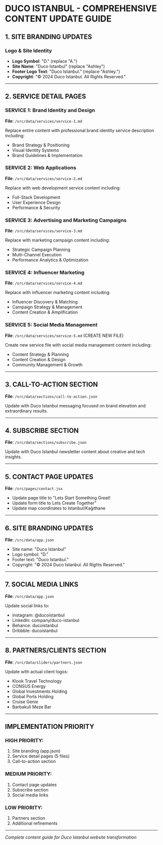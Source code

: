 # DUCO ISTANBUL - COMPREHENSIVE CONTENT UPDATE GUIDE

## 1. SITE BRANDING UPDATES

### Logo & Site Identity
- **Logo Symbol**: "D." (replace "A.")
- **Site Name**: "Duco Istanbul" (replace "Ashley")
- **Footer Logo Text**: "Duco Istanbul." (replace "Ashley.")
- **Copyright**: "© 2024 Duco Istanbul. All Rights Reserved."

---

## 2. SERVICE DETAIL PAGES

### SERVICE 1: Brand Identity and Design
**File**: `/src/data/services/service-1.md`

Replace entire content with professional brand identity service description including:
- Brand Strategy & Positioning
- Visual Identity Systems  
- Brand Guidelines & Implementation

### SERVICE 2: Web Applications
**File**: `/src/data/services/service-2.md`

Replace with web development service content including:
- Full-Stack Development
- User Experience Design
- Performance & Security

### SERVICE 3: Advertising and Marketing Campaigns
**File**: `/src/data/services/service-3.md`

Replace with marketing campaign content including:
- Strategic Campaign Planning
- Multi-Channel Execution
- Performance Analytics & Optimization

### SERVICE 4: Influencer Marketing
**File**: `/src/data/services/service-4.md`

Replace with influencer marketing content including:
- Influencer Discovery & Matching
- Campaign Strategy & Management
- Content Creation & Amplification

### SERVICE 5: Social Media Management
**File**: `/src/data/services/service-5.md` (CREATE NEW FILE)

Create new service file with social media management content including:
- Content Strategy & Planning
- Content Creation & Design
- Community Management & Growth

---

## 3. CALL-TO-ACTION SECTION
**File**: `/src/data/sections/call-to-action.json`

Update with Duco Istanbul messaging focused on brand elevation and extraordinary results.

---

## 4. SUBSCRIBE SECTION
**File**: `/src/data/sections/subscribe.json`

Update with Duco Istanbul newsletter content about creative and tech insights.

---

## 5. CONTACT PAGE UPDATES
**File**: `/src/pages/contact.jsx`

- Update page title to "Lets Start Something Great!
- Update form title to Lets Create Together"
- Update map coordinates to Istanbul/Kağıthane

---

## 6. SITE BRANDING UPDATES
**File**: `/src/data/app.json`

- Site name: "Duco Istanbul"
- Logo symbol: "D."
- Footer text: "Duco Istanbul."
- Copyright: "© 2024 Duco Istanbul. All Rights Reserved."

---

## 7. SOCIAL MEDIA LINKS
**File**: `/src/data/app.json`

Update social links to:
- Instagram: @ducoistanbul
- LinkedIn: company/duco-istanbul
- Behance: ducoistanbul
- Dribbble: ducoistanbul

---

## 8. PARTNERS/CLIENTS SECTION
**File**: `/src/data/sliders/partners.json`

Update with actual client logos:
- Klook Travel Technology
- CONSUS Energy
- Global Investments Holding
- Global Ports Holding
- Cruise Genie
- Barbakuli Meze Bar

---

## IMPLEMENTATION PRIORITY

### HIGH PRIORITY:
1. Site branding (app.json)
2. Service detail pages (5 files)
3. Call-to-action section

### MEDIUM PRIORITY:
1. Contact page updates
2. Subscribe section
3. Social media links

### LOW PRIORITY:
1. Partners section
2. Additional refinements

---

*Complete content guide for Duco Istanbul website transformation*
